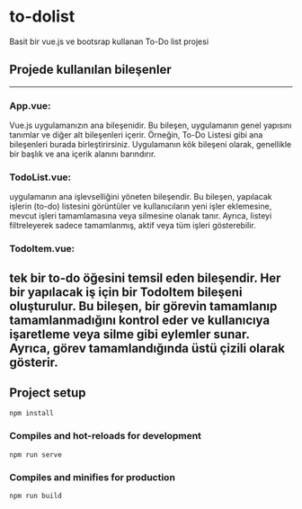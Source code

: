 # to-dolist
Basit bir vue.js ve bootsrap kullanan To-Do list projesi 
## Projede kullanılan bileşenler
------------
### App.vue: 
Vue.js uygulamanızın ana bileşenidir. Bu bileşen, uygulamanın genel yapısını tanımlar ve diğer alt bileşenleri içerir. Örneğin, To-Do Listesi gibi ana bileşenleri burada birleştirirsiniz. Uygulamanın kök bileşeni olarak, genellikle bir başlık ve ana içerik alanını barındırır.
### TodoList.vue:
uygulamanın ana işlevselliğini yöneten bileşendir. Bu bileşen, yapılacak işlerin (to-do) listesini görüntüler ve kullanıcıların yeni işler eklemesine, mevcut işleri tamamlamasına veya silmesine olanak tanır. Ayrıca, listeyi filtreleyerek sadece tamamlanmış, aktif veya tüm işleri gösterebilir.
### TodoItem.vue:
tek bir to-do öğesini temsil eden bileşendir. Her bir yapılacak iş için bir TodoItem bileşeni oluşturulur. Bu bileşen, bir görevin tamamlanıp tamamlanmadığını kontrol eder ve kullanıcıya işaretleme veya silme gibi eylemler sunar. Ayrıca, görev tamamlandığında üstü çizili olarak gösterir.
--
## Project setup
```
npm install
```

### Compiles and hot-reloads for development
```
npm run serve
```

### Compiles and minifies for production
```
npm run build
```
